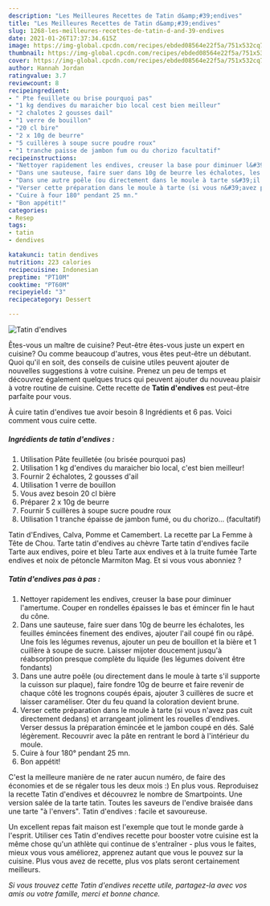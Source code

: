 ```yaml
---
description: "Les Meilleures Recettes de Tatin d&amp;#39;endives"
title: "Les Meilleures Recettes de Tatin d&amp;#39;endives"
slug: 1268-les-meilleures-recettes-de-tatin-d-and-39-endives
date: 2021-01-26T17:37:34.615Z
image: https://img-global.cpcdn.com/recipes/ebded08564e22f5a/751x532cq70/tatin-dendives-photo-principale-de-la-recette.jpg
thumbnail: https://img-global.cpcdn.com/recipes/ebded08564e22f5a/751x532cq70/tatin-dendives-photo-principale-de-la-recette.jpg
cover: https://img-global.cpcdn.com/recipes/ebded08564e22f5a/751x532cq70/tatin-dendives-photo-principale-de-la-recette.jpg
author: Hannah Jordan
ratingvalue: 3.7
reviewcount: 8
recipeingredient:
- " Pte feuillete ou brise pourquoi pas"
- "1 kg dendives du maraicher bio local cest bien meilleur"
- "2 chalotes 2 gousses dail"
- "1 verre de bouillon"
- "20 cl bire"
- "2 x 10g de beurre"
- "5 cuillères à soupe sucre poudre roux"
- "1 tranche paisse de jambon fum ou du chorizo facultatif"
recipeinstructions:
- "Nettoyer rapidement les endives, creuser la base pour diminuer l&#39;amertume. Couper en rondelles épaisses le bas et émincer fin le haut du cône."
- "Dans une sauteuse, faire suer dans 10g de beurre les échalotes, les feuilles émincées finement des endives, ajouter l&#39;ail coupé fin ou râpé. Une fois les légumes revenus, ajouter un peu de bouillon et la bière et 1 cuillère à soupe de sucre. Laisser mijoter doucement jusqu&#39;à réabsorption presque complète du liquide (les légumes doivent être fondants)"
- "Dans une autre poêle (ou directement dans le moule à tarte s&#39;il supporte la cuisson sur plaque), faire fondre 10g de beurre et faire revenir de chaque côté les trognons coupés épais, ajouter 3 cuillères de sucre et laisser caraméliser. Oter du feu quand la coloration devient brune."
- "Verser cette préparation dans le moule à tarte (si vous n&#39;avez pas cuit directement dedans) et arrangeant joliment les rouelles d&#39;endives. Verser dessus la préparation émincée et le jambon coupé en dés. Salé légèrement. Recouvrir avec la pâte en rentrant le bord à l&#39;intérieur du moule."
- "Cuire à four 180° pendant 25 mn."
- "Bon appétit!"
categories:
- Resep
tags:
- tatin
- dendives

katakunci: tatin dendives 
nutrition: 223 calories
recipecuisine: Indonesian
preptime: "PT10M"
cooktime: "PT60M"
recipeyield: "3"
recipecategory: Dessert

---
```



![Tatin d&#39;endives](https://img-global.cpcdn.com/recipes/ebded08564e22f5a/751x532cq70/tatin-dendives-photo-principale-de-la-recette.jpg)

Êtes-vous un maître de cuisine? Peut-être êtes-vous juste un expert en cuisine? Ou comme beaucoup d'autres, vous êtes peut-être un débutant. Quoi qu'il en soit, des conseils de cuisine utiles peuvent ajouter de nouvelles suggestions à votre cuisine. Prenez un peu de temps et découvrez également quelques trucs qui peuvent ajouter du nouveau plaisir à votre routine de cuisine. Cette recette de <strong> Tatin d&#39;endives </strong> est peut-être parfaite pour vous.

<!--inarticleads1-->

À cuire tatin d&#39;endives tue avoir besoin 8 Ingrédients et 6 pas. Voici comment vous cuire cette.

##### Ingrédients de tatin d&#39;endives :

1. Utilisation  Pâte feuilletée (ou brisée pourquoi pas)
1. Utilisation 1 kg d&#39;endives du maraicher bio local, c&#39;est bien meilleur!
1. Fournir 2 échalotes, 2 gousses d&#39;ail
1. Utilisation 1 verre de bouillon
1. Vous avez besoin 20 cl bière
1. Préparer 2 x 10g de beurre
1. Fournir 5 cuillères à soupe sucre poudre roux
1. Utilisation 1 tranche épaisse de jambon fumé, ou du chorizo... (facultatif)


Tatin d&#39;Endives, Calva, Pomme et Camembert. La recette par La Femme à Tête de Chou. Tarte tatin d&#39;endives au chèvre Tarte tatin d&#39;endives facile Tarte aux endives, poire et bleu Tarte aux endives et à la truite fumée Tarte endives et noix de pétoncle Marmiton Mag. Et si vous vous abonniez ? 

<!--inarticleads2-->

##### Tatin d&#39;endives pas à pas :

1. Nettoyer rapidement les endives, creuser la base pour diminuer l&#39;amertume. Couper en rondelles épaisses le bas et émincer fin le haut du cône.
1. Dans une sauteuse, faire suer dans 10g de beurre les échalotes, les feuilles émincées finement des endives, ajouter l&#39;ail coupé fin ou râpé. Une fois les légumes revenus, ajouter un peu de bouillon et la bière et 1 cuillère à soupe de sucre. Laisser mijoter doucement jusqu&#39;à réabsorption presque complète du liquide (les légumes doivent être fondants)
1. Dans une autre poêle (ou directement dans le moule à tarte s&#39;il supporte la cuisson sur plaque), faire fondre 10g de beurre et faire revenir de chaque côté les trognons coupés épais, ajouter 3 cuillères de sucre et laisser caraméliser. Oter du feu quand la coloration devient brune.
1. Verser cette préparation dans le moule à tarte (si vous n&#39;avez pas cuit directement dedans) et arrangeant joliment les rouelles d&#39;endives. Verser dessus la préparation émincée et le jambon coupé en dés. Salé légèrement. Recouvrir avec la pâte en rentrant le bord à l&#39;intérieur du moule.
1. Cuire à four 180° pendant 25 mn.
1. Bon appétit!


C&#39;est la meilleure manière de ne rater aucun numéro, de faire des économies et de se régaler tous les deux mois :) En plus vous. Reproduisez la recette Tatin d&#39;endives et découvrez le nombre de Smartpoints. Une version salée de la tarte tatin. Toutes les saveurs de l&#39;endive braisée dans une tarte &#34;à l&#39;envers&#34;. Tatin d&#39;endives : facile et savoureuse. 

<!--inarticleads1-->

<p>
Un excellent repas fait maison est l'exemple que tout le monde garde à l'esprit. Utiliser ces Tatin d&#39;endives recette pour booster votre cuisine est la même chose qu'un athlète qui continue de s'entraîner - plus vous le faites, mieux vous vous améliorez, apprenez autant que vous le pouvez sur la cuisine. Plus vous avez de recette, plus vos plats seront certainement meilleurs.
</p>

<p>
<i>Si vous trouvez cette Tatin d&#39;endives recette utile, partagez-la avec vos amis ou votre famille, merci et bonne chance.</i>
</p>
